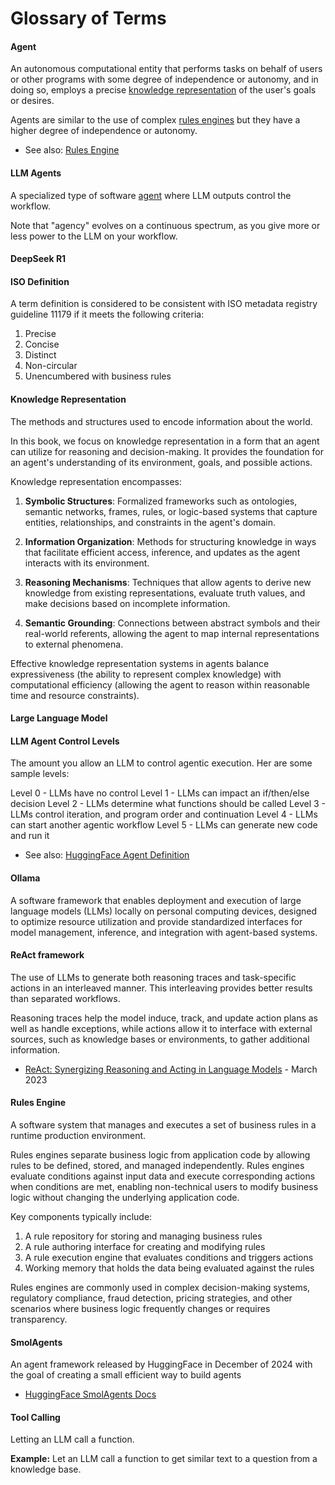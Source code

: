 # Glossary of Terms

#### Agent

An autonomous computational entity that performs tasks on behalf of users or other programs with some degree of independence or autonomy, and in doing so, employs a precise [knowledge representation](#knowledge-representation) of the user's goals or desires.

Agents are similar to the use of complex [rules engines](#rules-engine) but they have a higher degree of independence or autonomy.

* See also: [Rules Engine](#rules-engine)

#### LLM Agents

A specialized type of software [agent](#agent) where LLM outputs control the workflow.

Note that "agency" evolves on a continuous spectrum, as you give more or less power to the LLM on your workflow.

#### DeepSeek R1

#### ISO Definition

A term definition is considered to be consistent with ISO metadata registry guideline 11179 if it meets the following criteria:

1. Precise
2. Concise
3. Distinct
4. Non-circular
5. Unencumbered with business rules

#### Knowledge Representation

The methods and structures used to encode information about the world.

In this book, we focus on knowledge representation in a form that an agent can utilize for reasoning and decision-making. It provides the foundation for an agent's understanding of its environment, goals, and possible actions.

Knowledge representation encompasses:

1. **Symbolic Structures**: Formalized frameworks such as ontologies, semantic networks, frames, rules, or logic-based systems that capture entities, relationships, and constraints in the agent's domain.

2. **Information Organization**: Methods for structuring knowledge in ways that facilitate efficient access, inference, and updates as the agent interacts with its environment.

3. **Reasoning Mechanisms**: Techniques that allow agents to derive new knowledge from existing representations, evaluate truth values, and make decisions based on incomplete information.

4. **Semantic Grounding**: Connections between abstract symbols and their real-world referents, allowing the agent to map internal representations to external phenomena.

Effective knowledge representation systems in agents balance expressiveness (the ability to represent complex knowledge) with computational efficiency (allowing the agent to reason within reasonable time and resource constraints).

#### Large Language Model

#### LLM Agent Control Levels

The amount you allow an LLM to control agentic execution.
Her are some sample levels:

Level 0 - LLMs have no control
Level 1 - LLMs can impact an if/then/else decision
Level 2 - LLMs determine what functions should be called
Level 3 - LLMs control iteration, and program order and continuation
Level 4 - LLMs can start another agentic workflow
Level 5 - LLMs can generate new code and run it

* See also: [HuggingFace Agent Definition](https://huggingface.co/docs/smolagents/conceptual_guides/intro_agents)

#### Ollama

A software framework that enables deployment and execution of large language models (LLMs) locally on personal computing devices, designed to optimize resource utilization and provide standardized interfaces for model management, inference, and integration with agent-based systems.

#### ReAct framework

The use of LLMs to generate both reasoning traces and task-specific actions in an interleaved manner.  This interleaving provides better results than separated workflows.

Reasoning traces help the model induce, track, and update action plans as well as handle exceptions, while actions allow it to interface with external sources, such as knowledge bases or environments, to gather additional information. 

* [ReAct: Synergizing Reasoning and Acting in Language Models](https://arxiv.org/abs/2210.03629) - March 2023

#### Rules Engine

A software system that manages and executes a set of business rules in a runtime production environment. 

Rules engines separate business logic from application code by allowing rules to be defined, stored, and managed independently. Rules engines evaluate conditions against input data and execute corresponding actions when conditions are met, enabling non-technical users to modify business logic without changing the underlying application code.

Key components typically include:

1. A rule repository for storing and managing business rules
2. A rule authoring interface for creating and modifying rules
3. A rule execution engine that evaluates conditions and triggers actions
4. Working memory that holds the data being evaluated against the rules

Rules engines are commonly used in complex decision-making systems, regulatory compliance, fraud detection, pricing strategies, and other scenarios where business logic frequently changes or requires transparency.

#### SmolAgents

An agent framework released by HuggingFace in December of 2024 with
the goal of creating a small efficient way to build agents

* [HuggingFace SmolAgents Docs](https://huggingface.co/docs/smolagents/index)

#### Tool Calling

Letting an LLM call a function.

**Example:** Let an LLM call a function to get similar text to a question from a knowledge base.